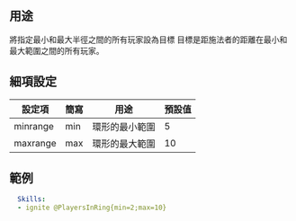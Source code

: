 ## 用途
將指定最小和最大半徑之間的所有玩家設為目標 
目標是距施法者的距離在最小和最大範圍之間的所有玩家。


## 細項設定
| 設定項 | 簡寫   | 用途                      | 預設值 |
|-----------|-----------|----------------------------------------------------------------------|---------|
| minrange  | min       | 環形的最小範圍    | 5       |
| maxrange  | max       | 環形的最大範圍    | 10      |


## 範例
```yaml
  Skills:
  - ignite @PlayersInRing{min=2;max=10}
```